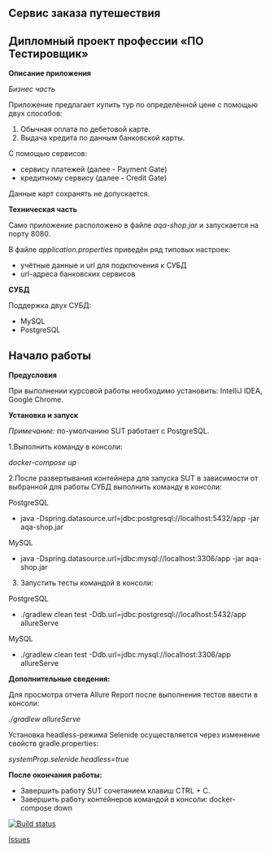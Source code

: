 ## Сервис заказа путешествия

## Дипломный проект профессии «ПО Тестировщик»

**Описание приложения**

*Бизнес часть*

Приложение предлагает купить тур по определённой цене с помощью двух способов:

1. Обычная оплата по дебетовой карте.
2. Выдача кредита по данным банковской карты.

С помощью сервисов:

+ сервису платежей (далее - Payment Gate)
+ кредитному сервису (далее - Credit Gate)

Данные карт сохранять не допускается.

**Техническая часть**

Само приложение расположено в файле *aqa-shop.jar* и запускается на порту 8080.

В файле *application.properties* приведён ряд типовых настроек:

+ учётные данные и url для подключения к СУБД
+ url-адреса банковских сервисов

**СУБД**

Поддержка двух СУБД:

+ MySQL
+ PostgreSQL


## Начало работы

**Предусловия**

При выполнении курсовой работы необходимо установить: IntelliJ IDEA, Google Chrome.

**Установка и запуск**

*Примечание:* по-умолчанию SUT работает с PostgreSQL.

1.Выполнить команду в консоли:

*docker-compose up*

2.После развертывания контейнера для запуска SUT в зависимости от выбранной для работы СУБД выполнить команду в консоли:

PostgreSQL
+ java -Dspring.datasource.url=jdbc:postgresql://localhost:5432/app -jar aqa-shop.jar

MySQL
+ java -Dspring.datasource.url=jdbc:mysql://localhost:3306/app -jar aqa-shop.jar

3. Запустить тесты командой в консоли:

PostgreSQL
+ ./gradlew clean test -Ddb.url=jdbc:postgresql://localhost:5432/app allureServe

MySQL
+ ./gradlew clean test -Ddb.url=jdbc:mysql://localhost:3306/app allureServe

**Дополнительные сведения:**

Для просмотра отчета Allure Report после выполнения тестов ввести в консоли:

*./gradlew allureServe*

Установка headless-режима Selenide осуществляется через изменение свойств gradle.properties:

*systemProp.selenide.headless=true*

**После окончания работы:**

+ Завершить работу SUT сочетанием клавиш CTRL + C.
+ Завершить работу контейнеров командой в консоли:
docker-compose down

[![Build status](https://ci.appveyor.com/api/projects/status/sltu6oncuf5ewjfw?svg=true)](https://ci.appveyor.com/project/Darya1705/diplom)

[Issues](https://github.com/Darya1705/Diplom/issues)

